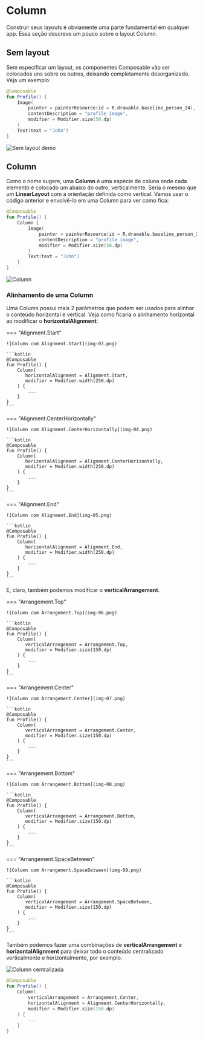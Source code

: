 # Column

Construir seus layouts é obviamente uma parte fundamental em qualquer app. Essa seção descreve um pouco sobre o layout Column.

## Sem layout

Sem especificar um layout, os componentes Composable vão ser colocados uns sobre os outros, deixando completamente desorganizado. Veja um exemplo:

```kotlin
@Composable
fun Profile() {
    Image(
        painter = painterResource(id = R.drawable.baseline_person_24),
        contentDescription = "profile image",
        modifier = Modifier.size(50.dp)
    )
    Text(text = "John")
}
```

![Sem layout demo](img-01.png)

## Column

Como o nome sugere, uma **Column** é uma espécie de coluna onde cada elemento é colocado um abaixo do outro, verticalmente.
Seria o mesmo que um **LinearLayout** com a orientação definida como vertical. Vamos usar o código anterior e envolvê-lo em uma Column para ver como fica:

```kotlin
@Composable
fun Profile() {
    Column {
        Image(
            painter = painterResource(id = R.drawable.baseline_person_24),
            contentDescription = "profile image",
            modifier = Modifier.size(50.dp)
        )
        Text(text = "John")
    }
}
```

![Column](img-02.png)

### Alinhamento de uma Column

Uma Column possui mais 2 parâmetros que podem ser usados para alinhar o conteúdo horizontal e vertical.
Veja como ficaria o alinhamento horizontal ao modificar o **horizontalAlignment**:

=== "Alignment.Start" 

    ![Column com Alignment.Start](img-03.png)

    ```kotlin
    @Composable
    fun Profile() {
        Column(
           horizontalAlignment = Alignment.Start,
           modifier = Modifier.width(250.dp)
        ) {
            ...
        }
    }
    ```

=== "Alignment.CenterHorizontally" 

    ![Column com Alignment.CenterHorizontally](img-04.png)

    ```kotlin
    @Composable
    fun Profile() {
        Column(
           horizontalAlignment = Alignment.CenterHorizontally,
           modifier = Modifier.width(250.dp)
        ) {
            ...
        }
    }
    ```

=== "Alignment.End" 

    ![Column com Alignment.End](img-05.png)

    ```kotlin
    @Composable
    fun Profile() {
        Column(
           horizontalAlignment = Alignment.End,
           modifier = Modifier.width(250.dp)
        ) {
            ...
        }
    }
    ```

E, claro, também podemos modificar o **verticalArrangement**.

=== "Arrangement.Top" 

    ![Column com Arrangement.Top](img-06.png)

    ```kotlin
    @Composable
    fun Profile() {
        Column(
           verticalArrangement = Arrangement.Top,
           modifier = Modifier.size(150.dp)
        ) {
            ...
        }
    }
    ```

=== "Arrangement.Center" 

    ![Column com Arrangement.Center](img-07.png)

    ```kotlin
    @Composable
    fun Profile() {
        Column(
           verticalArrangement = Arrangement.Center,
           modifier = Modifier.size(150.dp)
        ) {
            ...
        }
    }
    ```

=== "Arrangement.Bottom" 

    ![Column com Arrangement.Bottom](img-08.png)

    ```kotlin
    @Composable
    fun Profile() {
        Column(
           verticalArrangement = Arrangement.Bottom,
           modifier = Modifier.size(150.dp)
        ) {
            ...
        }
    }
    ```

=== "Arrangement.SpaceBetween" 

    ![Column com Arrangement.SpaceBetween](img-09.png)

    ```kotlin
    @Composable
    fun Profile() {
        Column(
           verticalArrangement = Arrangement.SpaceBetween,
           modifier = Modifier.size(150.dp)
        ) {
            ...
        }
    }
    ```

Também podemos fazer uma combinações de **verticalArrangement** e **horizontalAlignment** para deixar todo o conteúdo centralizado verticalmente e horizontalmente, por exemplo.

![Column centralizada](img-10.png)

```kotlin
@Composable
fun Profile() {
    Column(
        verticalArrangement = Arrangement.Center,
        horizontalAlignment = Alignment.CenterHorizontally,
        modifier = Modifier.size(150.dp)
    ) {
        ...
    }
}
```
